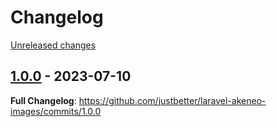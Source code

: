 # Changelog 

[Unreleased changes](https://github.com/justbetter/laravel-akeneo-images/compare/1.0.0...main)
## [1.0.0](https://github.com/justbetter/laravel-akeneo-images/releases/tag/1.0.0) - 2023-07-10

**Full Changelog**: https://github.com/justbetter/laravel-akeneo-images/commits/1.0.0

